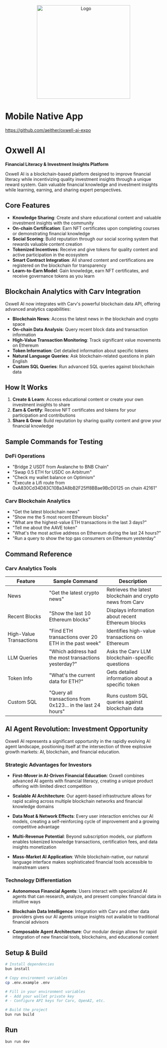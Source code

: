 <div align="center">
    <img src="https://github.com/user-attachments/assets/1c73a062-68bc-41f4-95e8-85edc219964b" alt="Logo" width="300">
</div>

# Mobile Native App

https://github.com/aeither/oxwell-ai-expo


# Oxwell AI

**Financial Literacy & Investment Insights Platform**

Oxwell AI is a blockchain-based platform designed to improve financial literacy while incentivizing quality investment insights through a unique reward system. Gain valuable financial knowledge and investment insights while learning, earning, and sharing expert perspectives.

## Core Features

- **Knowledge Sharing**: Create and share educational content and valuable investment insights with the community
- **On-chain Certification**: Earn NFT certificates upon completing courses or demonstrating financial knowledge
- **Social Scoring**: Build reputation through our social scoring system that rewards valuable content creation
- **Tokenized Incentives**: Receive and give tokens for quality content and active participation in the ecosystem
- **Smart Contract Integration**: All shared content and certifications are registered on the blockchain for transparency
- **Learn-to-Earn Model**: Gain knowledge, earn NFT certificates, and receive governance tokens as you learn

## Blockchain Analytics with Carv Integration

Oxwell AI now integrates with Carv's powerful blockchain data API, offering advanced analytics capabilities:

- **Blockchain News**: Access the latest news in the blockchain and crypto space
- **On-chain Data Analysis**: Query recent block data and transaction information
- **High-Value Transaction Monitoring**: Track significant value movements on Ethereum
- **Token Information**: Get detailed information about specific tokens
- **Natural Language Queries**: Ask blockchain-related questions in plain English
- **Custom SQL Queries**: Run advanced SQL queries against blockchain data

## How It Works

1. **Create & Learn**: Access educational content or create your own investment insights to share
2. **Earn & Certify**: Receive NFT certificates and tokens for your participation and contributions
3. **Share & Grow**: Build reputation by sharing quality content and grow your financial knowledge

## Sample Commands for Testing

### DeFi Operations

- "Bridge 2 USDT from Avalanche to BNB Chain"
- "Swap 0.5 ETH for USDC on Arbitrum"
- "Check my wallet balance on Optimism"
- "Execute a Lifi route from 0xA830Cd34D83C10Ba3A8bB2F25ff8BBae9BcD0125 on chain 42161"

### Carv Blockchain Analytics

- "Get the latest blockchain news"
- "Show me the 5 most recent Ethereum blocks"
- "What are the highest-value ETH transactions in the last 3 days?"
- "Tell me about the AAVE token"
- "What's the most active address on Ethereum during the last 24 hours?"
- "Run a query to show the top gas consumers on Ethereum yesterday"

## Command Reference

### Carv Analytics Tools

| Feature | Sample Command | Description |
|---------|----------------|-------------|
| News | "Get the latest crypto news" | Retrieves the latest blockchain and crypto news from Carv |
| Recent Blocks | "Show the last 10 Ethereum blocks" | Displays information about recent Ethereum blocks |
| High-Value Transactions | "Find ETH transactions over 20 ETH in the past week" | Identifies high-value transactions on Ethereum |
| LLM Queries | "Which address had the most transactions yesterday?" | Asks the Carv LLM blockchain-specific questions |
| Token Info | "What's the current data for ETH?" | Gets detailed information about a specific token |
| Custom SQL | "Query all transactions from 0x123... in the last 24 hours" | Runs custom SQL queries against blockchain data |

## AI Agent Revolution: Investment Opportunity

Oxwell AI represents a significant opportunity in the rapidly evolving AI agent landscape, positioning itself at the intersection of three explosive growth markets: AI, blockchain, and financial education.

### Strategic Advantages for Investors

- **First-Mover in AI-Driven Financial Education**: Oxwell combines advanced AI agents with financial literacy, creating a unique product offering with limited direct competition

- **Scalable AI Architecture**: Our agent-based infrastructure allows for rapid scaling across multiple blockchain networks and financial knowledge domains

- **Data Moat & Network Effects**: Every user interaction enriches our AI models, creating a self-reinforcing cycle of improvement and a growing competitive advantage

- **Multi-Revenue Potential**: Beyond subscription models, our platform enables tokenized knowledge transactions, certification fees, and data insights monetization

- **Mass-Market AI Application**: While blockchain-native, our natural language interface makes sophisticated financial tools accessible to mainstream users

### Technology Differentiation

- **Autonomous Financial Agents**: Users interact with specialized AI agents that can research, analyze, and present complex financial data in intuitive ways

- **Blockchain Data Intelligence**: Integration with Carv and other data providers gives our AI agents unique insights not available to traditional financial advisors

- **Composable Agent Architecture**: Our modular design allows for rapid integration of new financial tools, blockchains, and educational content

## Setup & Build

```bash
# Install dependencies
bun install

# Copy environment variables
cp .env.example .env

# Fill in your environment variables
# - Add your wallet private key
# - Configure API keys for Carv, OpenAI, etc.

# Build the project
bun run build
```

## Run

```bash
bun run dev
```
